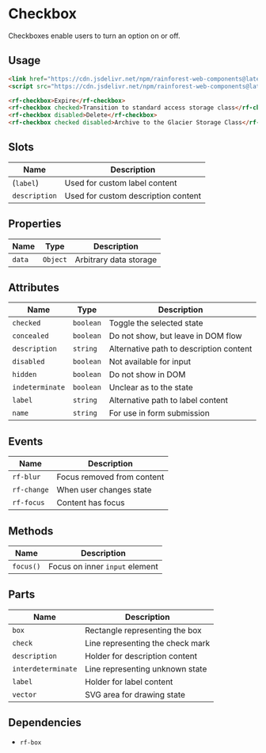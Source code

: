 # Checkbox

Checkboxes enable users to turn an option on or off.

## Usage

``` html
<link href="https://cdn.jsdelivr.net/npm/rainforest-web-components@latest/rainforest.css" rel="stylesheet">
<script src="https://cdn.jsdelivr.net/npm/rainforest-web-components@latest/components/checkbox.js" type="module"></script>
```

``` html
<rf-checkbox>Expire</rf-checkbox>
<rf-checkbox checked>Transition to standard access storage class</rf-checkbox>
<rf-checkbox disabled>Delete</rf-checkbox>
<rf-checkbox checked disabled>Archive to the Glacier Storage Class</rf-checkbox>
```

## Slots

| Name | Description |
| --- | --- |
| (`label`) | Used for custom label content |
| `description` | Used for custom description content |

## Properties

| Name | Type | Description |
| --- | --- | --- |
| `data` | `Object` | Arbitrary data storage |

## Attributes

| Name | Type | Description |
| --- | --- | --- |
| `checked` | `boolean` | Toggle the selected state |      
| `concealed` | `boolean` | Do not show, but leave in DOM flow |      
| `description` | `string` | Alternative path to description content |
| `disabled` | `boolean` | Not available for input |      
| `hidden` | `boolean` | Do not show in DOM |      
| `indeterminate` | `boolean` | Unclear as to the state |      
| `label` | `string` | Alternative path to label content |
| `name` | `string` | For use in form submission |

## Events

| Name | Description |
| --- | --- |
| `rf-blur` | Focus removed from content |
| `rf-change` | When user changes state |
| `rf-focus` | Content has focus |

## Methods

| Name | Description |
| --- | --- |
| `focus()` | Focus on inner `input` element |

## Parts

| Name | Description |
| --- | --- |
| `box` | Rectangle representing the box |
| `check` | Line representing the check mark |
| `description` | Holder for description content |
| `interdeterminate` | Line representing unknown state |
| `label` | Holder for label content |
| `vector` | SVG area for drawing state |

## Dependencies

- `rf-box`
